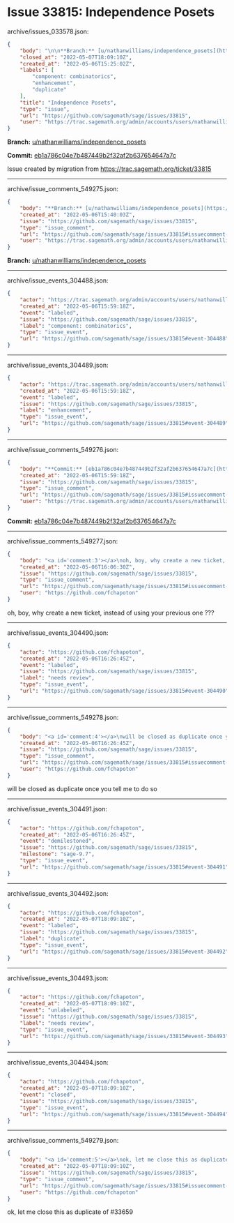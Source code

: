 # Issue 33815: Independence Posets

archive/issues_033578.json:
```json
{
    "body": "\n\n**Branch:** [u/nathanwilliams/independence_posets](https://github.com/sagemath/sagetrac-mirror/tree/u/nathanwilliams/independence_posets)\n\n**Commit:** [eb1a786c04e7b487449b2f32af2b637654647a7c](https://github.com/sagemath/sagetrac-mirror/commit/eb1a786c04e7b487449b2f32af2b637654647a7c)\n\nIssue created by migration from https://trac.sagemath.org/ticket/33815\n\n",
    "closed_at": "2022-05-07T18:09:10Z",
    "created_at": "2022-05-06T15:25:02Z",
    "labels": [
        "component: combinatorics",
        "enhancement",
        "duplicate"
    ],
    "title": "Independence Posets",
    "type": "issue",
    "url": "https://github.com/sagemath/sage/issues/33815",
    "user": "https://trac.sagemath.org/admin/accounts/users/nathanwilliams"
}
```


**Branch:** [u/nathanwilliams/independence_posets](https://github.com/sagemath/sagetrac-mirror/tree/u/nathanwilliams/independence_posets)

**Commit:** [eb1a786c04e7b487449b2f32af2b637654647a7c](https://github.com/sagemath/sagetrac-mirror/commit/eb1a786c04e7b487449b2f32af2b637654647a7c)

Issue created by migration from https://trac.sagemath.org/ticket/33815





---

archive/issue_comments_549275.json:
```json
{
    "body": "**Branch:** [u/nathanwilliams/independence_posets](https://github.com/sagemath/sagetrac-mirror/tree/u/nathanwilliams/independence_posets)",
    "created_at": "2022-05-06T15:40:03Z",
    "issue": "https://github.com/sagemath/sage/issues/33815",
    "type": "issue_comment",
    "url": "https://github.com/sagemath/sage/issues/33815#issuecomment-549275",
    "user": "https://trac.sagemath.org/admin/accounts/users/nathanwilliams"
}
```

**Branch:** [u/nathanwilliams/independence_posets](https://github.com/sagemath/sagetrac-mirror/tree/u/nathanwilliams/independence_posets)



---

archive/issue_events_304488.json:
```json
{
    "actor": "https://trac.sagemath.org/admin/accounts/users/nathanwilliams",
    "created_at": "2022-05-06T15:59:18Z",
    "event": "labeled",
    "issue": "https://github.com/sagemath/sage/issues/33815",
    "label": "component: combinatorics",
    "type": "issue_event",
    "url": "https://github.com/sagemath/sage/issues/33815#event-304488"
}
```



---

archive/issue_events_304489.json:
```json
{
    "actor": "https://trac.sagemath.org/admin/accounts/users/nathanwilliams",
    "created_at": "2022-05-06T15:59:18Z",
    "event": "labeled",
    "issue": "https://github.com/sagemath/sage/issues/33815",
    "label": "enhancement",
    "type": "issue_event",
    "url": "https://github.com/sagemath/sage/issues/33815#event-304489"
}
```



---

archive/issue_comments_549276.json:
```json
{
    "body": "**Commit:** [eb1a786c04e7b487449b2f32af2b637654647a7c](https://github.com/sagemath/sagetrac-mirror/commit/eb1a786c04e7b487449b2f32af2b637654647a7c)",
    "created_at": "2022-05-06T15:59:18Z",
    "issue": "https://github.com/sagemath/sage/issues/33815",
    "type": "issue_comment",
    "url": "https://github.com/sagemath/sage/issues/33815#issuecomment-549276",
    "user": "https://trac.sagemath.org/admin/accounts/users/nathanwilliams"
}
```

**Commit:** [eb1a786c04e7b487449b2f32af2b637654647a7c](https://github.com/sagemath/sagetrac-mirror/commit/eb1a786c04e7b487449b2f32af2b637654647a7c)



---

archive/issue_comments_549277.json:
```json
{
    "body": "<a id='comment:3'></a>\noh, boy, why create a new ticket, instead of using your previous one ???",
    "created_at": "2022-05-06T16:06:30Z",
    "issue": "https://github.com/sagemath/sage/issues/33815",
    "type": "issue_comment",
    "url": "https://github.com/sagemath/sage/issues/33815#issuecomment-549277",
    "user": "https://github.com/fchapoton"
}
```

<a id='comment:3'></a>
oh, boy, why create a new ticket, instead of using your previous one ???



---

archive/issue_events_304490.json:
```json
{
    "actor": "https://github.com/fchapoton",
    "created_at": "2022-05-06T16:26:45Z",
    "event": "labeled",
    "issue": "https://github.com/sagemath/sage/issues/33815",
    "label": "needs review",
    "type": "issue_event",
    "url": "https://github.com/sagemath/sage/issues/33815#event-304490"
}
```



---

archive/issue_comments_549278.json:
```json
{
    "body": "<a id='comment:4'></a>\nwill be closed as duplicate once you tell me to do so",
    "created_at": "2022-05-06T16:26:45Z",
    "issue": "https://github.com/sagemath/sage/issues/33815",
    "type": "issue_comment",
    "url": "https://github.com/sagemath/sage/issues/33815#issuecomment-549278",
    "user": "https://github.com/fchapoton"
}
```

<a id='comment:4'></a>
will be closed as duplicate once you tell me to do so



---

archive/issue_events_304491.json:
```json
{
    "actor": "https://github.com/fchapoton",
    "created_at": "2022-05-06T16:26:45Z",
    "event": "demilestoned",
    "issue": "https://github.com/sagemath/sage/issues/33815",
    "milestone": "sage-9.7",
    "type": "issue_event",
    "url": "https://github.com/sagemath/sage/issues/33815#event-304491"
}
```



---

archive/issue_events_304492.json:
```json
{
    "actor": "https://github.com/fchapoton",
    "created_at": "2022-05-07T18:09:10Z",
    "event": "labeled",
    "issue": "https://github.com/sagemath/sage/issues/33815",
    "label": "duplicate",
    "type": "issue_event",
    "url": "https://github.com/sagemath/sage/issues/33815#event-304492"
}
```



---

archive/issue_events_304493.json:
```json
{
    "actor": "https://github.com/fchapoton",
    "created_at": "2022-05-07T18:09:10Z",
    "event": "unlabeled",
    "issue": "https://github.com/sagemath/sage/issues/33815",
    "label": "needs review",
    "type": "issue_event",
    "url": "https://github.com/sagemath/sage/issues/33815#event-304493"
}
```



---

archive/issue_events_304494.json:
```json
{
    "actor": "https://github.com/fchapoton",
    "created_at": "2022-05-07T18:09:10Z",
    "event": "closed",
    "issue": "https://github.com/sagemath/sage/issues/33815",
    "type": "issue_event",
    "url": "https://github.com/sagemath/sage/issues/33815#event-304494"
}
```



---

archive/issue_comments_549279.json:
```json
{
    "body": "<a id='comment:5'></a>\nok, let me close this as duplicate  of #33659",
    "created_at": "2022-05-07T18:09:10Z",
    "issue": "https://github.com/sagemath/sage/issues/33815",
    "type": "issue_comment",
    "url": "https://github.com/sagemath/sage/issues/33815#issuecomment-549279",
    "user": "https://github.com/fchapoton"
}
```

<a id='comment:5'></a>
ok, let me close this as duplicate  of #33659
